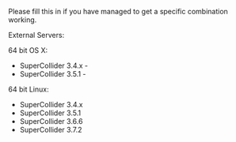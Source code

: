 Please fill this in if you have managed to get a specific combination working.

External Servers:

64 bit OS X:

* SuperCollider 3.4.x -
* SuperCollider 3.5.1 - 

64 bit Linux:

* SuperCollider 3.4.x
* SuperCollider 3.5.1
* SuperCollider 3.6.6
* SuperCollider 3.7.2